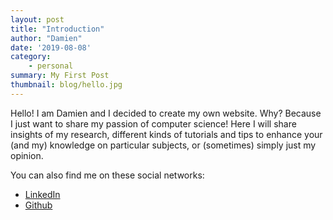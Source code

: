 ```yaml
---
layout: post
title: "Introduction"
author: "Damien"
date: '2019-08-08'
category:
    - personal
summary: My First Post
thumbnail: blog/hello.jpg
---
```


Hello!
I am Damien and I decided to create my own website.
Why? Because I just want to share my passion of computer science!
Here I will share insights of my research, different kinds of tutorials and tips to enhance your (and my) knowledge on particular subjects, or (sometimes) simply just my opinion.

You can also find me on these social networks:

- [LinkedIn](https://www.linkedin.com/in/damienmorard/)
- [Github](https://github.com/damdamo)
